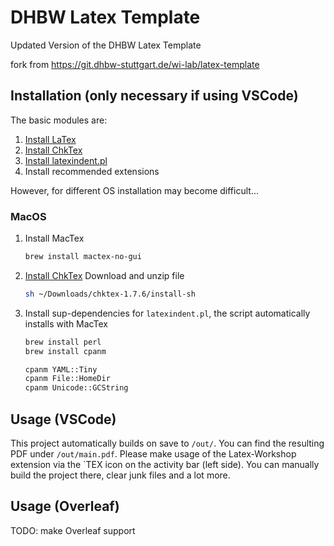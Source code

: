 # DHBW Latex Template

Updated Version of the DHBW Latex Template

fork from <https://git.dhbw-stuttgart.de/wi-lab/latex-template>

## Installation (only necessary if using VSCode)

The basic modules are:

1. [Install LaTex](https://www.tug.org/texlive/)
2. [Install ChkTex](https://www.nongnu.org/chktex/)
3. [Install latexindent.pl](https://latexindentpl.readthedocs.io/en/latest/sec-introduction.html)
4. Install recommended extensions

However, for different OS installation may become difficult...

### MacOS

1. Install MacTex

   ```sh
   brew install mactex-no-gui
   ```

2. [Install ChkTex](http://download.savannah.gnu.org/releases/chktex/chktex-1.7.6.tar.gz)
   Download and unzip file

   ```sh
   sh ~/Downloads/chktex-1.7.6/install-sh
   ```

3. Install sup-dependencies for `latexindent.pl`, the script automatically installs with MacTex

   ```sh
   brew install perl
   brew install cpanm

   cpanm YAML::Tiny
   cpanm File::HomeDir
   cpanm Unicode::GCString
   ```

## Usage (VSCode)

This project automatically builds on save to `/out/`. You can find the resulting PDF under `/out/main.pdf`. Please make usage of the Latex-Workshop extension via the `TEX icon on the activity bar (left side). You can manually build the project there, clear junk files and a lot more.

## Usage (Overleaf)

TODO: make Overleaf support

